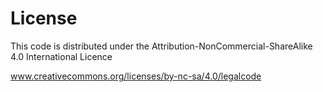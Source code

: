 # License

This code is distributed under the
Attribution-NonCommercial-ShareAlike 4.0 International Licence

www.creativecommons.org/licenses/by-nc-sa/4.0/legalcode

